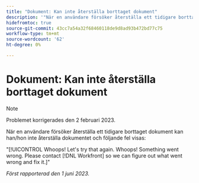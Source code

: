 ```yaml
---
title: "Dokument: Kan inte återställa borttaget dokument"
description: '"När en användare försöker återställa ett tidigare borttaget dokument kan han/hon inte återställa dokumentet och han/hon kan se felet "Hoppsan"."'
hidefromtoc: true
source-git-commit: 43cc7a54a32f68460118de9d8ad93b472bd77c75
workflow-type: tm+mt
source-wordcount: '62'
ht-degree: 0%

---
```



# Dokument: Kan inte återställa borttaget dokument

>[!NOTE]
>
>Problemet korrigerades den 2 februari 2023.

<!-- On WF and WFP TOCs-->

När en användare försöker återställa ett tidigare borttaget dokument kan han/hon inte återställa dokumentet och följande fel visas:

&quot;[!UICONTROL Whoops! Let's try that again. Whoops! Something went wrong. Please contact [!DNL Workfront] so we can figure out what went wrong and fix it.]&quot;

_Först rapporterad den 1 juni 2023._

